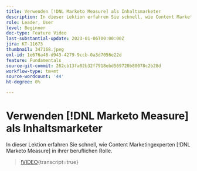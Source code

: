 ```yaml
---
title: Verwenden [!DNL Marketo Measure] als Inhaltsmarketer
description: In dieser Lektion erfahren Sie schnell, wie Content Marketingexperten [!DNL Marketo Measure] in ihrer beruflichen Rolle.
role: Leader, User
level: Beginner
doc-type: Feature Video
last-substantial-update: 2023-01-06T00:00:00Z
jira: KT-11673
thumbnail: 347168.jpeg
exl-id: 1e676a48-d943-4279-9ccb-0a3d7056e22d
feature: Fundamentals
source-git-commit: 262cb13fa02b32f7918ebd569720b80078c2b28d
workflow-type: tm+mt
source-wordcount: '44'
ht-degree: 0%

---
```


# Verwenden [!DNL Marketo Measure] als Inhaltsmarketer

In dieser Lektion erfahren Sie schnell, wie Content Marketingexperten [!DNL Marketo Measure] in ihrer beruflichen Rolle.

>[!VIDEO](https://video.tv.adobe.com/v/347168/?learn=on){transcript=true}
